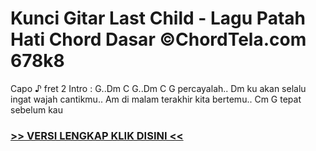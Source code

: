 
 # Kunci Gitar Last Child - Lagu Patah Hati Chord Dasar ©ChordTela.com 678k8


Capo ♪ fret 2 Intro : G..Dm C G..Dm C G percayalah.. Dm ku akan selalu ingat wajah cantikmu.. Am di malam terakhir kita bertemu.. Cm G tepat sebelum kau

###  <a href="https://shortlighzx.web.app?sq=Kunci Gitar Last Child - Lagu Patah Hati Chord Dasar ©ChordTela.com"> >> VERSI LENGKAP KLIK DISINI << </a>
